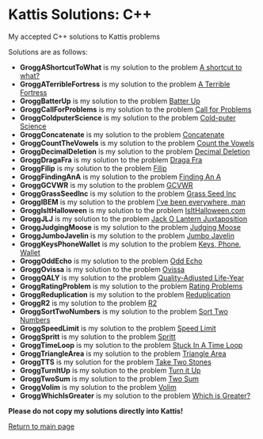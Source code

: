 # Kattis Solutions: C++

My accepted C++ solutions to Kattis problems <br>

Solutions are as follows: <br>
* **GroggAShortcutToWhat** is my solution to the problem [A shortcut to what?](https://open.kattis.com/problems/shortcuttowhat)
* **GroggATerribleFortress** is my solution to the problem [A Terrible Fortress](https://open.kattis.com/problems/aterriblefortress)
* **GroggBatterUp** is my solution to the problem [Batter Up](https://open.kattis.com/problems/batterup) <br>
* **GroggCallForProblems** is my solution to the problem [Call for Problems](https://open.kattis.com/problems/callforproblems)
* **GroggColdputerScience** is my solution to the problem [Cold-puter Science](https://open.kattis.com/problems/cold)
* **GroggConcatenate** is my solution to the problem [Concatenate](https://open.kattis.com/problems/skeytasaman)
* **GroggCountTheVowels** is my solution to the problem [Count the Vowels](https://open.kattis.com/problems/countthevowels) <br>
* **GroggDecimalDeletion** is my solution to the problem [Decimal Deletion](https://open.kattis.com/problems/decimaldeletion)
* **GroggDragaFra** is my solution to the problem [Draga Fra](https://open.kattis.com/problems/dragafra)
* **GroggFilip** is my solution to the problem [Filip](https://open.kattis.com/problems/filip) <br>
* **GroggFindingAnA** is my solution to the problem [Finding An A](https://open.kattis.com/problems/findingana) <br>
* **GroggGCVWR** is my solution to the problem [GCVWR](https://open.kattis.com/problems/gcvwr) <br>
* **GroggGrassSeedInc** is my solution to the problem [Grass Seed Inc](https://open.kattis.com/problems/grassseed) <br>
* **GroggIBEM** is my solution to the problem [I've been everywhere, man](https://open.kattis.com/problems/everywhere) <br>
* **GroggIsItHalloween** is my solution to the problem [IsItHalloween.com](https://open.kattis.com/problems/isithalloween) <br>
* **GroggJLJ** is my solution to the problem [Jack O Lantern Juxtaposition](https://open.kattis.com/problems/jackolanternjuxtaposition) <br>
* **GroggJudgingMoose** is my solution to the problem [Judging Moose](https://open.kattis.com/problems/judgingmoose)
* **GroggJumboJavelin** is my solution to the problem [Jumbo Javelin](https://open.kattis.com/problems/jumbojavelin) <br>
* **GroggKeysPhoneWallet** is my solution to the problem [Keys, Phone, Wallet](https://open.kattis.com/problems/keysphonewallet)
* **GroggOddEcho** is my solution to the problem [Odd Echo](https://open.kattis.com/problems/oddecho) <br>
* **GroggOvissa** is my solution to the problem [Ovissa](https://open.kattis.com/problems/ovissa) <br>
* **GroggQALY** is my solution to the problem [Quality-Adjusted Life-Year](https://open.kattis.com/problems/qaly) <br>
* **GroggRatingProblem** is my solution to the problem [Rating Problems](https://open.kattis.com/problems/ratingproblems) <br>
* **GroggReduplication** is my solution to the problem [Reduplication](https://open.kattis.com/problems/reduplikation) <br>
* **GroggR2** is my solution to the problem [R2](https://open.kattis.com/problems/r2) <br>
* **GroggSortTwoNumbers** is my solution to the problem [Sort Two Numbers](https://open.kattis.com/problems/sorttwonumbers) <br>
* **GroggSpeedLimit** is my solution to the problem [Speed Limit](https://open.kattis.com/problems/speedlimit) <br>
* **GroggSpritt** is my solution to the problem [Spritt](https://open.kattis.com/problems/spritt) <br>
* **GroggTimeLoop** is my solution to the problem [Stuck In A Time Loop](https://open.kattis.com/problems/timeloop) <br>
* **GroggTriangleArea** is my solution to the problem [Triangle Area](https://open.kattis.com/problems/triarea) <br>
* **GroggTTS** is my solution for the problem [Take Two Stones](https://open.kattis.com/problems/twostones) <br>
* **GroggTurnItUp** is my solution to the problem [Turn it Up](https://open.kattis.com/problems/skruop) <br>
* **GroggTwoSum** is my solution to the problem [Two Sum](https://open.kattis.com/problems/twosum) <br>
* **GroggVolim** is my solution to the problem [Volim](https://open.kattis.com/problems/volim) <br>
* **GroggWhichIsGreater** is my solution to the problem [Which is Greater?](https://open.kattis.com/problems/whichisgreater) <br>

**Please do not copy my solutions directly into Kattis!** <br>

[Return to main page](https://github.com/ngrogg/kattis-solutions/tree/master)
